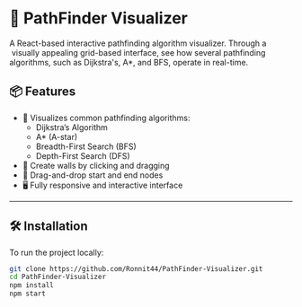 # 🧭 PathFinder Visualizer

A React-based interactive pathfinding algorithm visualizer.  Through a  visually appealing grid-based interface, see how several pathfinding algorithms, such as Dijkstra's, A*, and BFS, operate in real-time.

## 📦 Features

- 🧠 Visualizes common pathfinding algorithms:
  - Dijkstra’s Algorithm
  - A* (A-star)
  - Breadth-First Search (BFS)
  - Depth-First Search (DFS)
- 🧱 Create walls by clicking and dragging
- 📍 Drag-and-drop start and end nodes
- 🖥️ Fully responsive and interactive interface


---

## 🛠️ Installation

To run the project locally:

```bash
git clone https://github.com/Ronnit44/PathFinder-Visualizer.git
cd PathFinder-Visualizer
npm install
npm start

